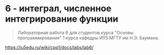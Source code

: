 # 6 - интеграл, численное интегрирование функции

> Лабораторная работа 6 для студентов курса "Основы программирования" 1 курса кафедры ИУ5 МГТУ им Н.Э. Баумана.

https://iu5edu.ru/wiki/cpp1/docs/labs/lab6/
